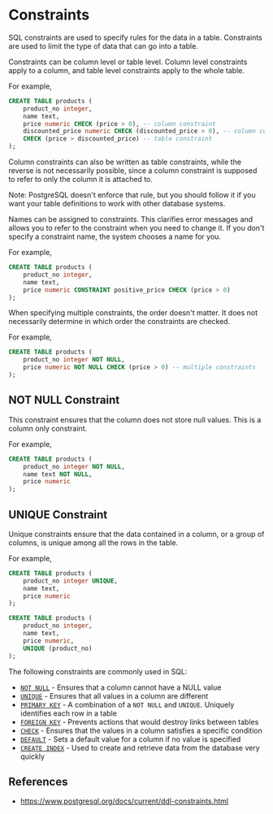 # Constraints

SQL constraints are used to specify rules for the data in a table.
Constraints are used to limit the type of data that can go into a table.

Constraints can be column level or table level. Column level constraints apply to a column, and table level constraints apply to the whole table.

For example,

```sql
CREATE TABLE products (
    product_no integer,
    name text,
    price numeric CHECK (price > 0), -- column constraint
    discounted_price numeric CHECK (discounted_price > 0), -- column constraint
    CHECK (price > discounted_price) -- table constraint
);
```

Column constraints can also be written as table constraints, while the reverse is not necessarily possible, since a column constraint is supposed to refer to only the column it is attached to.

Note: PostgreSQL doesn't enforce that rule, but you should follow it if you want your table definitions to work with other database systems.

Names can be assigned to constraints. This clarifies error messages and allows you to refer to the constraint when you need to change it. If you don't specify a constraint name, the system chooses a name for you.

For example,

```sql
CREATE TABLE products (
    product_no integer,
    name text,
    price numeric CONSTRAINT positive_price CHECK (price > 0)
);
```

When specifying multiple constraints, the order doesn't matter. It does not necessarily determine in which order the constraints are checked.

For example,

```sql
CREATE TABLE products (
    product_no integer NOT NULL,
    price numeric NOT NULL CHECK (price > 0) -- multiple constraints
);
```

## NOT NULL Constraint

This constraint ensures that the column does not store null values. This is a column only constraint.

For example,

```sql
CREATE TABLE products (
    product_no integer NOT NULL,
    name text NOT NULL,
    price numeric
);
```

## UNIQUE Constraint

Unique constraints ensure that the data contained in a column, or a group of columns, is unique among all the rows in the table.

For example,

```sql
CREATE TABLE products (
    product_no integer UNIQUE,
    name text,
    price numeric
);
```

```sql
CREATE TABLE products (
    product_no integer,
    name text,
    price numeric,
    UNIQUE (product_no)
);
```

The following constraints are commonly used in SQL:
  
- [`NOT NULL`](https://www.w3schools.com/sql/sql_notnull.asp) - Ensures that a column cannot have a NULL value
- [`UNIQUE`](https://www.w3schools.com/sql/sql_unique.asp) - Ensures that all values in a column are different
- [`PRIMARY KEY`](https://www.w3schools.com/sql/sql_primarykey.asp) - A combination of a `NOT NULL` and `UNIQUE`. Uniquely identifies each row in a table
- [`FOREIGN KEY`](https://www.w3schools.com/sql/sql_foreignkey.asp) - Prevents actions that would destroy links between tables
- [`CHECK`](https://www.w3schools.com/sql/sql_check.asp) - Ensures that the values in a column satisfies a specific condition
- [`DEFAULT`](https://www.w3schools.com/sql/sql_default.asp) - Sets a default value for a column if no value is specified
- [`CREATE INDEX`](https://www.w3schools.com/sql/sql_create_index.asp) - Used to create and retrieve data from the database very quickly

## References

- https://www.postgresql.org/docs/current/ddl-constraints.html
